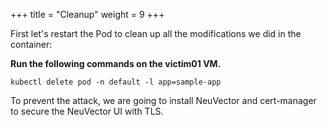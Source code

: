 +++
title = "Cleanup"
weight = 9
+++

First let's restart the Pod to clean up all the modifications we did in the container:

**Run the following commands on the victim01 VM.**

```ctr
kubectl delete pod -n default -l app=sample-app
```

To prevent the attack, we are going to install NeuVector and cert-manager to secure the NeuVector UI with TLS.
